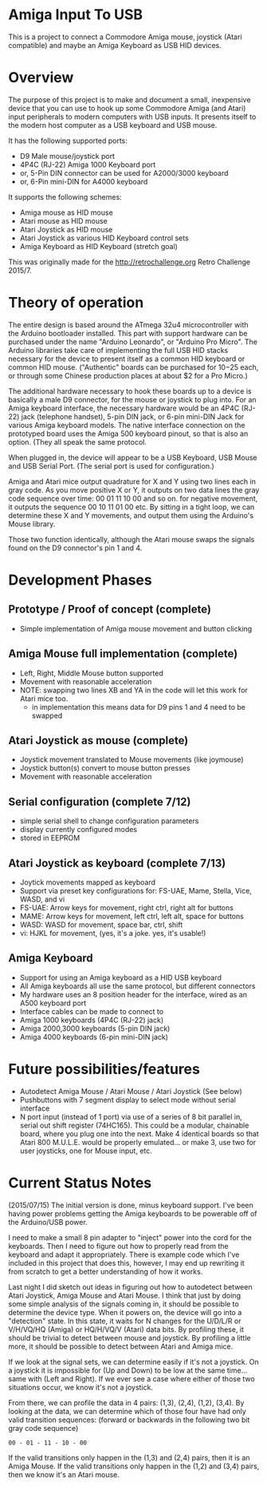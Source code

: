 # Amiga Input To USB

This is a project to connect a Commodore Amiga mouse, joystick
(Atari compatible) and maybe an Amiga Keyboard as USB HID devices.

# Overview

The purpose of this project is to make and document a small,
inexpensive device that you can use to hook up some Commodore Amiga
(and Atari) input peripherals to modern computers with USB inputs.
It presents itself to the modern host computer as a USB keyboard
and USB mouse.

It has the following supported ports:

- D9 Male mouse/joystick port
- 4P4C (RJ-22) Amiga 1000 Keyboard port
- or, 5-Pin DIN connector can be used for A2000/3000 keyboard
- or, 6-Pin mini-DIN for A4000 keyboard

It supports the following schemes:

- Amiga mouse as HID mouse
- Atari mouse as HID mouse
- Atari Joystick as HID mouse
- Atari Joystick as various HID Keyboard control sets
- Amiga Keyboard as HID Keyboard (stretch goal)

This was originally made for the http://retrochallenge.org Retro
Challenge 2015/7.

# Theory of operation 

The entire design is based around the ATmega 32u4 microcontroller
with the Arduino bootloader installed.  This part with support
hardware can be purchased under the name "Arduino Leonardo", or
"Arduino Pro Micro".  The Arduino libraries take care of implementing
the full USB HID stacks necessary for the device to present itself
as a common HID keyboard or common HID mouse.  ("Authentic" boards
can be purchased for $10-$25 each, or through some Chinese production
places at about $2 for a Pro Micro.)

The additional hardware necessary to hook these boards up to a
device is basically a male D9 connector, for the mouse or joystick
to plug into.  For an Amiga keyboard interface, the necessary
hardware would be an 4P4C (RJ-22) jack (telephone handset), 5-pin
DIN jack, or 6-pin mini-DIN Jack for various Amiga keyboard models.
The native interface connection on the prototyped board uses the
Amiga 500 keyboard pinout, so that is also an option. (They all
speak the same protocol.

When plugged in, the device will appear to be a USB Keyboard, USB
Mouse and USB Serial Port.  (The serial port is used for configuration.)

Amiga and Atari mice output quadrature for X and Y using two lines
each in gray code.  As you move positive X or Y, it outputs on two
data lines the gray code sequence over time: 00 01 11 10 00 and so
on.  for negative movement, it outputs the sequence 00 10 11 01 00
etc.  By sitting in a tight loop, we can determine these X and Y
movements, and output them using the Arduino's Mouse library.

Those two function identically, although the Atari mouse swaps the
signals found on the D9 connector's pin 1 and 4.

# Development Phases

## Prototype / Proof of concept (complete)
- Simple implementation of Amiga mouse movement and button clicking

## Amiga Mouse full implementation (complete)
- Left, Right, Middle Mouse button supported
- Movement with reasonable acceleration
- NOTE: swapping two lines XB and YA in the code will let this work for Atari mice too.
  - in implementation this means data for D9 pins 1 and 4 need to be swapped

## Atari Joystick as mouse (complete)
- Joystick movement translated to Mouse movements (like joymouse)
- Joystick button(s) convert to mouse button presses
- Movement with reasonable acceleration

## Serial configuration (complete 7/12)
- simple serial shell to change configuration parameters
- display currently configured modes
- stored in EEPROM

## Atari Joystick as keyboard (complete 7/13)
- Joytick movements mapped as keyboard
- Support via preset key configurations for: FS-UAE, Mame, Stella, Vice, WASD, and vi
 - FS-UAE: Arrow keys for movement, right ctrl, right alt for buttons
 - MAME: Arrow keys for movement, left ctrl, left alt, space for buttons
 - WASD: WASD for movement, space bar, ctrl, shift
 - vi: HJKL for movement, (yes, it's a joke. yes, it's usable!)

## Amiga Keyboard
- Support for using an Amiga keyboard as a HID USB keyboard
 - All Amiga keyboards all use the same protocol, but different connectors 
 - My hardware uses an 8 position header for the interface, wired as an A500 keyboard port
 - Interface cables can be made to connect to 
  - Amiga 1000 keyboards (4P4C (RJ-22) jack)
  - Amiga 2000,3000 keyboards (5-pin DIN jack)
  - Amiga 4000 keyboards (6-pin mini-DIN jack)

# Future possibilities/features
- Autodetect Amiga Mouse / Atari Mouse / Atari Joystick (See below) 
- Pushbuttons with 7 segment display to select mode without serial interface
- N port input (instead of 1 port) via use of a series of 8 bit
parallel in, serial out shift register (74HC165).  This could be a
modular, chainable board, where you plug one into the next.  Make
4 identical boards so that Atari 800 M.U.L.E. would be properly
emulated... or make 3, use two for user joysticks, one for Mouse
input, etc.

# Current Status Notes

(2015/07/15) The initial version is done, minus keyboard support.
I've been having power problems getting the Amiga keyboards to be
powerable off of the Arduino/USB power.

I need to make a small 8 pin adapter to "inject" power into the
cord for the keyboards.  Then I need to figure out how to properly
read from the keyboard and adapt it appropriately.  There is example
code which I've included in this project that does this, however,
I may end up rewriting it from scratch to get a better understanding
of how it works.

Last night I did sketch out ideas in figuring out how to autodetect
between Atari Joystick, Amiga Mouse and Atari Mouse.  I think that 
just by doing some simple analysis of the signals coming in, it 
should be possible to determine the device type.  When it powers on,
the device will go into a "detection" state.  In this state, it waits for 
N changes for the U/D/L/R or V/H/VQ/HQ (Amiga) or HQ/H/VQ/V (Atari) 
data bits.  By profiling these, it should be trivial to detect between 
mouse and joystick.  By profiling a little more, it should be possible 
to detect between Atari and Amiga mice. 

If we look at the signal sets, we can determine easily if it's not 
a joystick.  On a joystick it is impossible for (Up and Down) to be
low at the same time... same with (Left and Right).  If we ever see 
a case where either of those two situations occur, we know it's not a
joystick.

From there, we can profile the data in 4 pairs: (1,3), (2,4), (1,2),
(3,4).  By looking at the data, we can determine which of those
four have had only valid transition sequences: (forward or backwards
in the following two bit gray code sequence)

	00 - 01 - 11 - 10 - 00

If the valid transitions only happen in the (1,3) and (2,4)
pairs, then it is an Amiga Mouse.  If the valid transitions only
happen in the (1,2) and (3,4) pairs, then we know it's an Atari
mouse.

